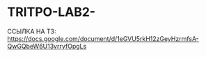 # TRITPO-LAB2-
ССЫЛКА НА ТЗ: https://docs.google.com/document/d/1eGVU5rkH12zGeyHzrmfsA-QwGQbeW6U13vrryfOpgLs
